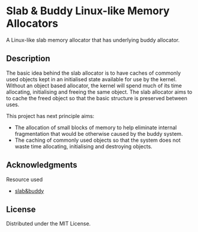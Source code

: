 # Slab & Buddy Linux-like Memory Allocators  

A Linux-like slab memory allocator that has underlying buddy allocator.

## Description

The basic idea behind the slab allocator is to have caches of commonly used objects kept in an initialised state available for use by the kernel. Without an object based allocator, the kernel will spend much of its time allocating, initialising and freeing the same object. The slab allocator aims to to cache the freed object so that the basic structure is preserved between uses.

This project has next principle aims:
 * The allocation of small blocks of memory to help eliminate internal fragmentation that would be otherwise caused by the buddy system.
 * The caching of commonly used objects so that the system does not waste time allocating, initialising and destroying objects.

## Acknowledgments

Resource used
* [slab&buddy](https://www.kernel.org/doc/gorman/html/understand/understand011.html)

## License

Distributed under the MIT License.
